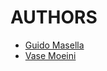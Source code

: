 # AUTHORS

* [Guido Masella](mailto:guido.masella@gmail.com)
* [Vase Moeini](mailto:vmoeini@unistra.fr)
